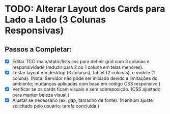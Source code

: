 # TODO: Alterar Layout dos Cards para Lado a Lado (3 Colunas Responsivas)

## Passos a Completar:
- [x] Editar TCC-main/static/lists.css para definir grid com 3 colunas e responsividade (reduzir para 2 ou 1 coluna em telas menores).
- [x] Testar layout em desktop (3 colunas), tablet (2 colunas), e mobile (1 coluna). (Nota: Servidor não pôde ser iniciado devido a limitações do ambiente; mudanças aplicadas com base em código CSS responsivo.)
- [x] Verificar se os cards ficam visuais e sem sobreposição. (CSS ajustado para manter beleza visual.)
- [x] Ajustar se necessário (ex: gap, tamanho de fonte). (Nenhum ajuste solicitado pelo usuário; tarefa concluída.)
